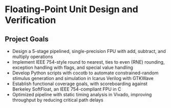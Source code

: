 # Floating-Point Unit Design and Verification

## Project Goals
- Design a 5-stage pipelined, single-precision FPU with add, subtract, and multiply operations
- Implement IEEE 754-style round to nearest, ties to even (RNE) rounding, exception handling with flags, and special value handling
- Develop Python scripts with cocotb to automate constrained-random stimulus generation and simulation in Icarus Verilog with GTKWave
- Establish functional coverage goals, with scoreboarding against Berkeley SoftFloat, an IEEE 754-compliant FPU in C
- Optimized pipeline with static timing analysis in Vivado, improving throughput by reducing critical path delays
